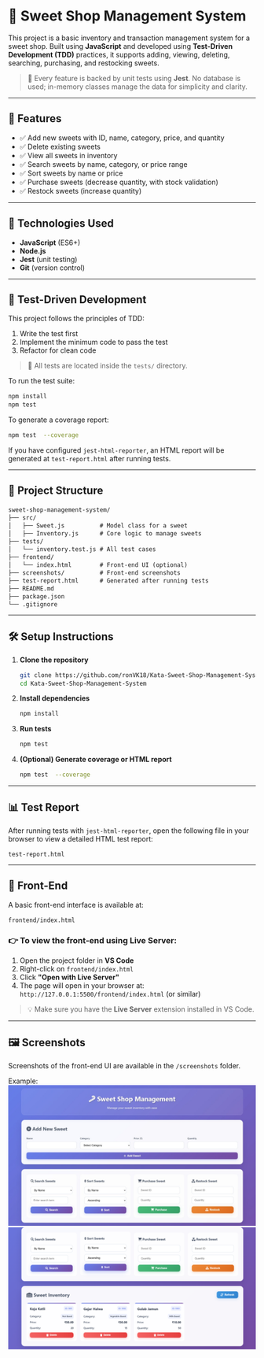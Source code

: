 # 🍬 Sweet Shop Management System

This project is a basic inventory and transaction management system for a sweet shop. Built using **JavaScript** and developed using **Test-Driven Development (TDD)** practices, it supports adding, viewing, deleting, searching, purchasing, and restocking sweets.

> 🧪 Every feature is backed by unit tests using **Jest**. No database is used; in-memory classes manage the data for simplicity and clarity.

---

## 🚀 Features

- ✅ Add new sweets with ID, name, category, price, and quantity  
- ✅ Delete existing sweets  
- ✅ View all sweets in inventory  
- ✅ Search sweets by name, category, or price range  
- ✅ Sort sweets by name or price  
- ✅ Purchase sweets (decrease quantity, with stock validation)  
- ✅ Restock sweets (increase quantity)  

---

## 🧱 Technologies Used

- **JavaScript** (ES6+)  
- **Node.js**  
- **Jest** (unit testing)  
- **Git** (version control)  

---

## 🧪 Test-Driven Development

This project follows the principles of TDD:

1. Write the test first  
2. Implement the minimum code to pass the test  
3. Refactor for clean code  

> 📄 All tests are located inside the `tests/` directory.

To run the test suite:
```bash
npm install
npm test
```

To generate a coverage report:
```bash
npm test  --coverage
```

If you have configured `jest-html-reporter`, an HTML report will be generated at `test-report.html` after running tests.

---

## 📂 Project Structure

```
sweet-shop-management-system/
├── src/
│   ├── Sweet.js          # Model class for a sweet
│   ├── Inventory.js      # Core logic to manage sweets
├── tests/
│   └── inventory.test.js # All test cases
├── frontend/
│   └── index.html        # Front-end UI (optional)
├── screenshots/          # Front-end screenshots
├── test-report.html      # Generated after running tests
├── README.md
├── package.json
└── .gitignore
```

---

## 🛠️ Setup Instructions

1. **Clone the repository**  
   ```bash
   git clone https://github.com/ronVK18/Kata-Sweet-Shop-Management-System.git
   cd Kata-Sweet-Shop-Management-System
   ```

2. **Install dependencies**  
   ```bash
   npm install
   ```

3. **Run tests**  
   ```bash
   npm test
   ```

4. **(Optional) Generate coverage or HTML report**  
   ```bash
   npm test  --coverage
   ```

---

## 📊 Test Report

After running tests with `jest-html-reporter`, open the following file in your browser to view a detailed HTML test report:
```
test-report.html
```

---

## 📸 Front-End 

A basic front-end interface is available at:

```
frontend/index.html
```

### 👉 To view the front-end using Live Server:

1. Open the project folder in **VS Code**
2. Right-click on `frontend/index.html`
3. Click **"Open with Live Server"**
4. The page will open in your browser at:  
   `http://127.0.0.1:5500/frontend/index.html` (or similar)

> 💡 Make sure you have the **Live Server** extension installed in VS Code.

---

## 🖼️ Screenshots

Screenshots of the front-end UI are available in the `/screenshots` folder.

Example:  
![Sweet Shop UI](./screenshots/image1.jpg)
![Sweet Shop UI](./screenshots/image2.png)


